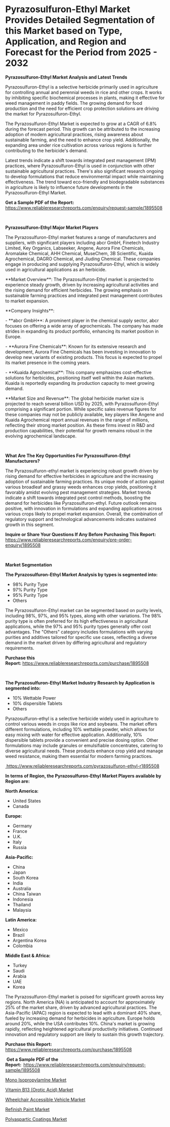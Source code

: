 <p><h1>Pyrazosulfuron-Ethyl Market Provides Detailed Segmentation of this Market based on Type, Application, and Region and Forecast for the Period from 2025 - 2032</h1></p><p><strong>Pyrazosulfuron-Ethyl Market Analysis and Latest Trends</strong></p>
<p><p>Pyrazosulfuron-Ethyl is a selective herbicide primarily used in agriculture for controlling annual and perennial weeds in rice and other crops. It works by inhibiting specific biochemical processes in plants, making it effective for weed management in paddy fields. The growing demand for food production and the need for efficient crop protection solutions are driving the market for Pyrazosulfuron-Ethyl.</p><p>The Pyrazosulfuron-Ethyl Market is expected to grow at a CAGR of 6.8% during the forecast period. This growth can be attributed to the increasing adoption of modern agricultural practices, rising awareness about sustainable farming, and the need to enhance crop yield. Additionally, the expanding area under rice cultivation across various regions is further contributing to the herbicide's demand.</p><p>Latest trends indicate a shift towards integrated pest management (IPM) practices, where Pyrazosulfuron-Ethyl is used in conjunction with other sustainable agricultural practices. There's also significant research ongoing to develop formulations that reduce environmental impact while maintaining effectiveness. The trend toward eco-friendly and biodegradable substances in agriculture is likely to influence future developments in the Pyrazosulfuron-Ethyl Market.</p></p>
<p><strong>Get a Sample PDF of the Report:&nbsp;</strong> <a href="https://www.reliableresearchreports.com/enquiry/request-sample/1895508?utm_campaign=2263&utm_medium=2&utm_source=Github&utm_content=ia&utm_term=04022025&utm_id=pyrazosulfuron-ethyl">https://www.reliableresearchreports.com/enquiry/request-sample/1895508</a></p>
<p>&nbsp;</p>
<p><strong>Pyrazosulfuron-Ethyl Major Market Players</strong></p>
<p><p>The Pyrazosulfuron-Ethyl market features a range of manufacturers and suppliers, with significant players including abcr GmbH, Finetech Industry Limited, Key Organics, Labseeker, Angene, Aurora Fine Chemicals, Aromalake Chemical, AHH Chemical, MuseChem, 3B Scientific, Kuaida Agrochemical, DAGRO Chemical, and Jiuding Chemical. These companies engage in producing and supplying Pyrazosulfuron-Ethyl, which is widely used in agricultural applications as an herbicide.</p><p>**Market Overview**: The Pyrazosulfuron-Ethyl market is projected to experience steady growth, driven by increasing agricultural activities and the rising demand for efficient herbicides. The growing emphasis on sustainable farming practices and integrated pest management contributes to market expansion.</p><p>**Company Insights**:</p><p>- **abcr GmbH**: A prominent player in the chemical supply sector, abcr focuses on offering a wide array of agrochemicals. The company has made strides in expanding its product portfolio, enhancing its market position in Europe.</p><p>  </p><p>- **Aurora Fine Chemicals**: Known for its extensive research and development, Aurora Fine Chemicals has been investing in innovation to develop new variants of existing products. This focus is expected to propel its market presence in the coming years.</p><p>- **Kuaida Agrochemical**: This company emphasizes cost-effective solutions for herbicides, positioning itself well within the Asian markets. Kuaida is reportedly expanding its production capacity to meet growing demand.</p><p>**Market Size and Revenue**: The global herbicide market size is projected to reach several billion USD by 2025, with Pyrazosulfuron-Ethyl comprising a significant portion. While specific sales revenue figures for these companies may not be publicly available, key players like Angene and Kuaida Agrochemical report annual revenues in the range of millions, reflecting their strong market position. As these firms invest in R&D and production capabilities, their potential for growth remains robust in the evolving agrochemical landscape.</p></p>
<p>&nbsp;</p>
<p><strong>What Are The Key Opportunities For Pyrazosulfuron-Ethyl Manufacturers?</strong></p>
<p><p>The Pyrazosulfuron-ethyl market is experiencing robust growth driven by rising demand for effective herbicides in agriculture and the increasing adoption of sustainable farming practices. Its unique mode of action against various broadleaf and grassy weeds enhances crop yields, positioning it favorably amidst evolving pest management strategies. Market trends indicate a shift towards integrated pest control methods, boosting the demand for herbicides like Pyrazosulfuron-ethyl. Future outlook remains positive, with innovation in formulations and expanding applications across various crops likely to propel market expansion. Overall, the combination of regulatory support and technological advancements indicates sustained growth in this segment.</p></p>
<p><strong>Inquire or Share Your Questions If Any Before Purchasing This Report:</strong> <a href="https://www.reliableresearchreports.com/enquiry/pre-order-enquiry/1895508?utm_campaign=2263&utm_medium=2&utm_source=Github&utm_content=ia&utm_term=04022025&utm_id=pyrazosulfuron-ethyl">https://www.reliableresearchreports.com/enquiry/pre-order-enquiry/1895508</a></p>
<p>&nbsp;</p>
<p><strong>Market Segmentation</strong></p>
<p><strong>The Pyrazosulfuron-Ethyl Market Analysis by types is segmented into:</strong></p>
<p><ul><li>98% Purity Type</li><li>97% Purity Type</li><li>95% Purity Type</li><li>Others</li></ul></p>
<p><p>The Pyrazosulfuron-Ethyl market can be segmented based on purity levels, including 98%, 97%, and 95% types, along with other variations. The 98% purity type is often preferred for its high effectiveness in agricultural applications, while the 97% and 95% purity types generally offer cost advantages. The "Others" category includes formulations with varying purities and additives tailored for specific use cases, reflecting a diverse demand in the market driven by differing agricultural and regulatory requirements.</p></p>
<p><strong>Purchase this Report:&nbsp;</strong><a href="https://www.reliableresearchreports.com/purchase/1895508?utm_campaign=2263&utm_medium=2&utm_source=Github&utm_content=ia&utm_term=04022025&utm_id=pyrazosulfuron-ethyl">https://www.reliableresearchreports.com/purchase/1895508</a></p>
<p>&nbsp;</p>
<p><strong>The Pyrazosulfuron-Ethyl Market Industry Research by Application is segmented into:</strong></p>
<p><ul><li>10% Wettable Power</li><li>10% dispersible Tablets</li><li>Others</li></ul></p>
<p><p>Pyrazosulfuron-ethyl is a selective herbicide widely used in agriculture to control various weeds in crops like rice and soybeans. The market offers different formulations, including 10% wettable powder, which allows for easy mixing with water for effective application. Additionally, 10% dispersible tablets provide a convenient and precise dosing option. Other formulations may include granules or emulsifiable concentrates, catering to diverse agricultural needs. These products enhance crop yield and manage weed resistance, making them essential for modern farming practices.</p></p>
<p><a href="https://www.reliableresearchreports.com/pyrazosulfuron-ethyl-r1895508?utm_campaign=2263&utm_medium=2&utm_source=Github&utm_content=ia&utm_term=04022025&utm_id=pyrazosulfuron-ethyl">&nbsp;https://www.reliableresearchreports.com/pyrazosulfuron-ethyl-r1895508</a></p>
<p><strong>In terms of Region, the Pyrazosulfuron-Ethyl Market Players available by Region are:</strong></p>
<p>
    <p> <strong> North America: </strong>
        <ul>
            <li>United States</li>
            <li>Canada</li>
        </ul>
        </p> 
    <p> <strong> Europe: </strong>
        <ul>
            <li>Germany</li>
            <li>France</li>
            <li>U.K.</li>
            <li>Italy</li>
            <li>Russia</li>
        </ul>
        </p> 
    <p> <strong> Asia-Pacific: </strong>
        <ul>
            <li>China</li>
            <li>Japan</li>
            <li>South Korea</li>
            <li>India</li>
            <li>Australia</li>
            <li>China Taiwan</li>
            <li>Indonesia</li>
            <li>Thailand</li>
            <li>Malaysia</li>
        </ul>
        </p> 
    <p> <strong> Latin America: </strong>
        <ul>
            <li>Mexico</li>
            <li>Brazil</li>
            <li>Argentina Korea</li>
            <li>Colombia</li>
        </ul>
        </p> 
    <p> <strong> Middle East & Africa: </strong>
        <ul>
            <li>Turkey</li>
            <li>Saudi</li>
            <li>Arabia</li>
            <li>UAE</li>
            <li>Korea</li>
        </ul>
    </p>
    </p>
<p><p>The Pyrazosulfuron-Ethyl market is poised for significant growth across key regions. North America (NA) is anticipated to account for approximately 25% of the market share, driven by advanced agricultural practices. The Asia-Pacific (APAC) region is expected to lead with a dominant 40% share, fueled by increasing demand for herbicides in agriculture. Europe holds around 20%, while the USA contributes 10%. China's market is growing rapidly, reflecting heightened agricultural productivity initiatives. Continued innovation and regulatory support are likely to sustain this growth trajectory.</p></p>
<p><strong>Purchase this Report: </strong><a href="https://www.reliableresearchreports.com/purchase/1895508?utm_campaign=2263&utm_medium=2&utm_source=Github&utm_content=ia&utm_term=04022025&utm_id=pyrazosulfuron-ethyl">https://www.reliableresearchreports.com/purchase/1895508</a></p>
<p>&nbsp;<strong>Get a Sample PDF of the Report:&nbsp;&nbsp;</strong><a href="https://www.reliableresearchreports.com/enquiry/request-sample/1895508?utm_campaign=2263&utm_medium=2&utm_source=Github&utm_content=ia&utm_term=04022025&utm_id=pyrazosulfuron-ethyl">https://www.reliableresearchreports.com/enquiry/request-sample/1895508</a></p>
<p><strong></strong></p>
<p><p><a href="https://www.linkedin.com/pulse/mono-isopropylamine-market-growth-forecast-global-analysis-g2lof?utm_campaign=2263&utm_medium=2&utm_source=Github&utm_content=ia&utm_term=04022025&utm_id=pyrazosulfuron-ethyl">Mono IsopropylamIne Market</a></p><p><a href="https://github.com/stillsfloria19981/Market-Research-Report-List-1/blob/main/vitamin-b13-orotic-acid-market.md?utm_campaign=2263&utm_medium=2&utm_source=Github&utm_content=ia&utm_term=04022025&utm_id=pyrazosulfuron-ethyl">Vitamin B13 (Orotic Acid) Market</a></p><p><a href="https://www.linkedin.com/pulse/future-wheelchair-accessible-vehicle-market-whats-propelling-kkamc?utm_campaign=2263&utm_medium=2&utm_source=Github&utm_content=ia&utm_term=04022025&utm_id=pyrazosulfuron-ethyl">Wheelchair Accessible Vehicle Market</a></p><p><a href="https://www.linkedin.com/pulse/comprehensive-refinish-paint-market-study-products-services-mdn6c?utm_campaign=2263&utm_medium=2&utm_source=Github&utm_content=ia&utm_term=04022025&utm_id=pyrazosulfuron-ethyl">Refinish Paint Market</a></p><p><a href="https://www.linkedin.com/pulse/global-overview-polyaspartic-coatings-market-revenue-share-jgopc?utm_campaign=2263&utm_medium=2&utm_source=Github&utm_content=ia&utm_term=04022025&utm_id=pyrazosulfuron-ethyl">Polyaspartic Coatings Market</a></p></p>